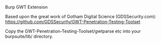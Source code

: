 Burp GWT Extension

Based upon the great work of Gotham Digital Science (GDSSecurity.com):
https://github.com/GDSSecurity/GWT-Penetration-Testing-Toolset

Copy the GWT-Penetration-Testing-Toolset/gwtparse etc into your burpsuite/lib/ directory.

